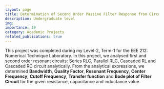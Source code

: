 ```yaml
---
layout: page
title: Determination of Second Order Passive Filter Response from Circuit parameters
description: Undergraduate level
img:
importance: 19
category: Academic Projects
related_publications: true
---
```


This project was completed during my Level-2, Term-1 for the EEE 212: Numerical Technique Laboratory. In this project, we analysed first and second order resonant circuits: Series RLC, Parallel RLC, Cascaded RL and Cascaded RC circuit analytically. From the analytical expressions, we determined **Bandwidth**, **Quality Factor**, **Resonant Frequency**, **Center Frequency**, **Cutoff Frequency**, **Transfer function** and **Bode plot of Filter Circuit** for the given resistance, capacitance and inductance value.

<!-- The details can be found in the pdf [here][LINK] -->



<!-- [LINK]:https://drive.google.com/file/d/1YoifKh4I6IPSAl-Wb13wE-IepdGaufCQ/view?usp=sharing -->